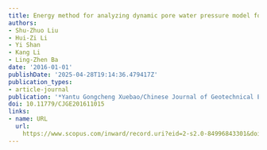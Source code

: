 ```yaml
---
title: Energy method for analyzing dynamic pore water pressure model for tailing soil
authors:
- Shu-Zhuo Liu
- Hui-Zi Li
- Yi Shan
- Kang Li
- Ling-Zhen Ba
date: '2016-01-01'
publishDate: '2025-04-28T19:14:36.479417Z'
publication_types:
- article-journal
publication: '*Yantu Gongcheng Xuebao/Chinese Journal of Geotechnical Engineering*'
doi: 10.11779/CJGE201611015
links:
- name: URL
  url: 
    https://www.scopus.com/inward/record.uri?eid=2-s2.0-84996843301&doi=10.11779%2fCJGE201611015&partnerID=40&md5=fa47fa790e6869ded5ef13c8bd3c746e
---
```

